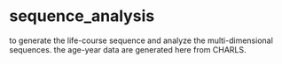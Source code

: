 # sequence_analysis
to generate the life-course sequence and analyze the multi-dimensional sequences.
the age-year data are generated here from CHARLS. 
